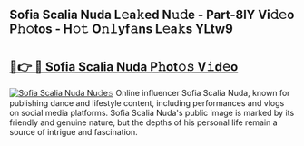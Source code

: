 ## Sofia Scalia Nuda L𝚎a𝚔ed N𝚞𝚍e - Part-8lY Vi𝚍𝚎o P𝚑𝚘tos - H𝚘𝚝 O𝚗𝚕yf𝚊ns L𝚎a𝚔s YLtw9

# <h2><a href="http://kfe8vp.oniu.top/?m=Sofia+Scalia+Nuda">🔗👉 🔴 Sofia Scalia Nuda P𝚑ot𝚘𝚜 V𝚒d𝚎o</a></h2>

[![Sofia Scalia Nuda Nu𝚍e𝚜](https://i.imgur.com/0qMVB7G.gif)](http://kfe8vp.oniu.top/?m=Sofia+Scalia+Nuda)
Online influencer Sofia Scalia Nuda, known for publishing dance and lifestyle content, including performances and vlogs on social media platforms. Sofia Scalia Nuda's public image is marked by its friendly and genuine nature, but the depths of his personal life remain a source of intrigue and fascination.  

